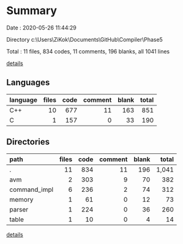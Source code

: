 # Summary

Date : 2020-05-26 11:44:29

Directory c:\Users\ZiKok\Documents\GitHub\Compiler\Phase5

Total : 11 files,  834 codes, 11 comments, 196 blanks, all 1041 lines

[details](details.md)

## Languages
| language | files | code | comment | blank | total |
| :--- | ---: | ---: | ---: | ---: | ---: |
| C++ | 10 | 677 | 11 | 163 | 851 |
| C | 1 | 157 | 0 | 33 | 190 |

## Directories
| path | files | code | comment | blank | total |
| :--- | ---: | ---: | ---: | ---: | ---: |
| . | 11 | 834 | 11 | 196 | 1,041 |
| avm | 2 | 303 | 9 | 70 | 382 |
| command_impl | 6 | 236 | 2 | 74 | 312 |
| memory | 1 | 61 | 0 | 12 | 73 |
| parser | 1 | 224 | 0 | 36 | 260 |
| table | 1 | 10 | 0 | 4 | 14 |

[details](details.md)